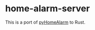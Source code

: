 # home-alarm-server

This is a port of [pyHomeAlarm](https://github.com/dividebysandwich/pyHomeAlarm) to Rust.

